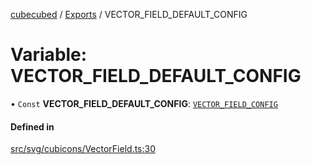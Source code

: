 [cubecubed](/reference/README.md) / [Exports](/reference/modules.md) / VECTOR\_FIELD\_DEFAULT\_CONFIG

# Variable: VECTOR\_FIELD\_DEFAULT\_CONFIG

• `Const` **VECTOR\_FIELD\_DEFAULT\_CONFIG**: [`VECTOR_FIELD_CONFIG`](/reference/interfaces/VECTOR_FIELD_CONFIG.md)

#### Defined in

[src/svg/cubicons/VectorField.ts:30](https://github.com/imaphatduc/cubecubed/blob/f64863c/src/svg/cubicons/VectorField.ts#L30)
